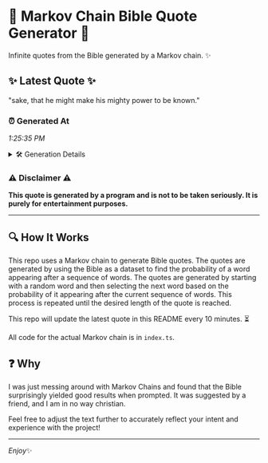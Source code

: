# 📖 Markov Chain Bible Quote Generator 📖

Infinite quotes from the Bible generated by a Markov chain. ✨

## ✨ Latest Quote ✨
"sake, that he might make his mighty power to be known."

### ⏰ Generated At
*1:25:35 PM*

<details>
    <summary>🛠️ Generation Details</summary>
    <p>
        <strong>🌱 Seed:</strong> sake,<br>
        <strong>🔄 Iterations:</strong> 10<br>
        <strong>📜 Context History:</strong><br>[ sake, ]: that<br>[ sake,, that ]: he<br>[ sake,, that, he ]: might<br>[ sake,, that, he, might ]: make<br>[ sake,, that, he, might, make ]: his<br>[ sake,, that, he, might, make, his ]: mighty<br>[ that, he, might, make, his, mighty ]: power<br>[ he, might, make, his, mighty, power ]: to<br>[ might, make, his, mighty, power, to ]: be<br>[ make, his, mighty, power, to, be ]: known.<br>
    </p>
</details>

### ⚠️ Disclaimer ⚠️
**This quote is generated by a program and is not to be taken seriously. It is purely for entertainment purposes.**

---

## 🔍 How It Works

This repo uses a Markov chain to generate Bible quotes. The quotes are generated by using the Bible as a dataset to find the probability of a word appearing after a sequence of words. The quotes are generated by starting with a random word and then selecting the next word based on the probability of it appearing after the current sequence of words. This process is repeated until the desired length of the quote is reached.

This repo will update the latest quote in this README every 10 minutes. ⏳

All code for the actual Markov chain is in `index.ts`.

## ❓ Why

I was just messing around with Markov Chains and found that the Bible surprisingly yielded good results when prompted. 
It was suggested by a friend, and I am in no way christian.

Feel free to adjust the text further to accurately reflect your intent and experience with the project!

---

*Enjoy*✨
